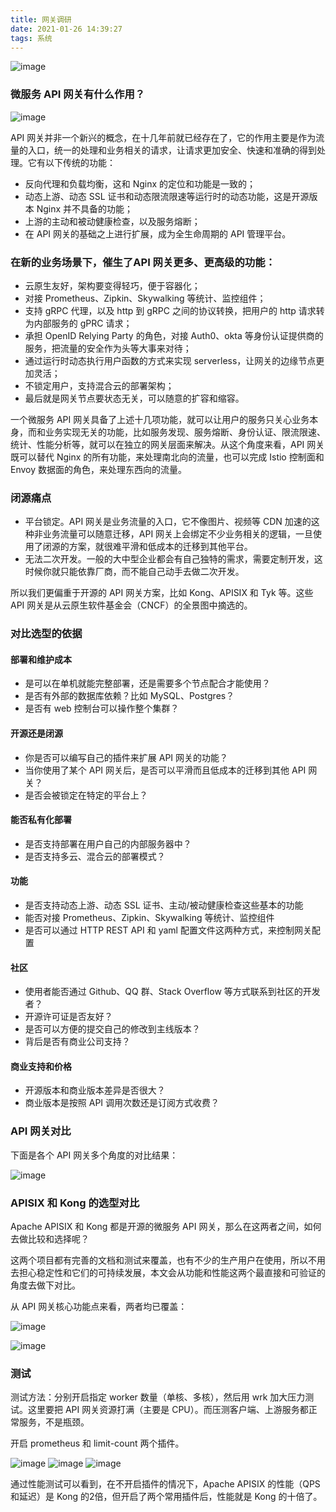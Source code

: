 ```yaml
---
title: 网关调研
date: 2021-01-26 14:39:27
tags: 系统
---
```


![image](https://images.pexels.com/photos/6468236/pexels-photo-6468236.jpeg?auto=compress&cs=tinysrgb&dpr=1&w=500)

### 微服务 API 网关有什么作用？

![image](https://pic1.zhimg.com/80/v2-206d23237ac330d04632231e81baa120_720w.jpg)

API 网关并非一个新兴的概念，在十几年前就已经存在了，它的作用主要是作为流量的入口，统一的处理和业务相关的请求，让请求更加安全、快速和准确的得到处理。它有以下传统的功能：
- 反向代理和负载均衡，这和 Nginx 的定位和功能是一致的；
- 动态上游、动态 SSL 证书和动态限流限速等运行时的动态功能，这是开源版本 Nginx 并不具备的功能；
- 上游的主动和被动健康检查，以及服务熔断；
- 在 API 网关的基础之上进行扩展，成为全生命周期的 API 管理平台。


### 在新的业务场景下，催生了API 网关更多、更高级的功能：

- 云原生友好，架构要变得轻巧，便于容器化；
- 对接 Prometheus、Zipkin、Skywalking 等统计、监控组件；
- 支持 gRPC 代理，以及 http 到 gRPC 之间的协议转换，把用户的 http 请求转为内部服务的 gPRC 请求；
- 承担 OpenID Relying Party 的角色，对接 Auth0、okta 等身份认证提供商的服务，把流量的安全作为头等大事来对待；
- 通过运行时动态执行用户函数的方式来实现 serverless，让网关的边缘节点更加灵活；
- 不锁定用户，支持混合云的部署架构；
- 最后就是网关节点要状态无关，可以随意的扩容和缩容。

一个微服务 API 网关具备了上述十几项功能，就可以让用户的服务只关心业务本身，而和业务实现无关的功能，比如服务发现、服务熔断、身份认证、限流限速、统计、性能分析等，就可以在独立的网关层面来解决。从这个角度来看，API 网关既可以替代 Nginx 的所有功能，来处理南北向的流量，也可以完成 Istio 控制面和 Envoy 数据面的角色，来处理东西向的流量。

### 闭源痛点

- 平台锁定。API 网关是业务流量的入口，它不像图片、视频等 CDN 加速的这种非业务流量可以随意迁移，API 网关上会绑定不少业务相关的逻辑，一旦使用了闭源的方案，就很难平滑和低成本的迁移到其他平台。
- 无法二次开发。一般的大中型企业都会有自己独特的需求，需要定制开发，这时候你就只能依靠厂商，而不能自己动手去做二次开发。

所以我们更偏重于开源的 API 网关方案，比如 Kong、APISIX 和 Tyk 等。这些 API 网关是从云原生软件基金会（CNCF）的全景图中摘选的。


### 对比选型的依据

#### 部署和维护成本

- 是可以在单机就能完整部署，还是需要多个节点配合才能使用？
- 是否有外部的数据库依赖？比如 MySQL、Postgres？
- 是否有 web 控制台可以操作整个集群？

#### 开源还是闭源

- 你是否可以编写自己的插件来扩展 API 网关的功能？
- 当你使用了某个 API 网关后，是否可以平滑而且低成本的迁移到其他 API 网关？
- 是否会被锁定在特定的平台上？

#### 能否私有化部署

- 是否支持部署在用户自己的内部服务器中？
- 是否支持多云、混合云的部署模式？

#### 功能

- 是否支持动态上游、动态 SSL 证书、主动/被动健康检查这些基本的功能
- 能否对接 Prometheus、Zipkin、Skywalking 等统计、监控组件
- 是否可以通过 HTTP REST API 和 yaml 配置文件这两种方式，来控制网关配置


#### 社区

- 使用者能否通过 Github、QQ 群、Stack Overflow 等方式联系到社区的开发者？
- 开源许可证是否友好？
- 是否可以方便的提交自己的修改到主线版本？
- 背后是否有商业公司支持？

#### 商业支持和价格

- 开源版本和商业版本差异是否很大？
- 商业版本是按照 API 调用次数还是订阅方式收费？


### API 网关对比

下面是各个 API 网关多个角度的对比结果：

![image](https://pic1.zhimg.com/80/v2-0ab9f26f73d050930a100b69643f1ba4_720w.jpg)


### APISIX 和 Kong 的选型对比

Apache APISIX 和 Kong 都是开源的微服务 API 网关，那么在这两者之间，如何去做比较和选择呢？

这两个项目都有完善的文档和测试来覆盖，也有不少的生产用户在使用，所以不用去担心稳定性和它们的可持续发展，本文会从功能和性能这两个最直接和可验证的角度去做下对比。

从 API 网关核心功能点来看，两者均已覆盖：

![image](https://pic3.zhimg.com/80/v2-4b6f9dd69f9a087969e3ed59ba59d60a_1440w.jpg)

![image](https://pic2.zhimg.com/80/v2-85563d407b3d43b00a1e1c33f895da01_1440w.jpg)


### 测试

测试方法：分别开启指定 worker 数量（单核、多核），然后用 wrk 加大压力测试。这里要把 API 网关资源打满（主要是 CPU）。而压测客户端、上游服务都正常服务，不是瓶颈。

开启 prometheus 和 limit-count 两个插件。

![image](https://pic1.zhimg.com/80/v2-48d821e4b2d6834ae67fed1bdd747610_720w.jpg)
![image](https://pic1.zhimg.com/80/v2-0e8e1e951f4c1359c8d2179b43a4f298_720w.jpg)
![image](https://pic1.zhimg.com/80/v2-78e9ce67c9e0fa16325b45bad817c410_720w.jpg)

通过性能测试可以看到，在不开启插件的情况下，Apache APISIX 的性能（QPS 和延迟）是 Kong 的2倍，但开启了两个常用插件后，性能就是 Kong 的十倍了。

















